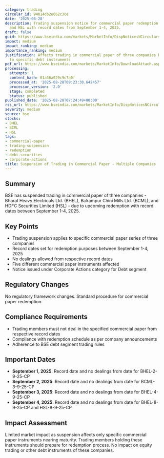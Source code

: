 ```yaml
---
category: trading
circular_id: 94014db2e062c3ce
date: '2025-08-28'
description: Trading suspension notice for commercial paper redemption of BHEL, BCML,
  and HSL with record dates from September 1-4, 2025.
draft: false
guid: https://www.bseindia.com/markets/MarketInfo/DispNoticesNCirculars.aspx?Noticeid={7634DBE5-C363-4044-9E1D-700610F2DE6B}&noticeno=20250828-6&dt=08/28/2025&icount=6&totcount=12&flag=0
impact: medium
impact_ranking: medium
importance_ranking: medium
justification: Affects trading in commercial paper of three companies but limited
  to specific debt instruments
pdf_url: https://www.bseindia.com/markets/MarketInfo/DownloadAttach.aspx?id=20250828-6&attachedId=
processing:
  attempts: 1
  content_hash: 01a36a029c9c7a0f
  processed_at: '2025-08-28T09:23:30.642457'
  processor_version: '2.0'
  stage: completed
  status: published
published_date: '2025-08-28T07:24:49+00:00'
rss_url: https://www.bseindia.com/markets/MarketInfo/DispNoticesNCirculars.aspx?Noticeid={7634DBE5-C363-4044-9E1D-700610F2DE6B}&noticeno=20250828-6&dt=08/28/2025&icount=6&totcount=12&flag=0
severity: medium
source: bse
stocks:
- BHEL
- BCML
- HSL
tags:
- commercial-paper
- trading-suspension
- redemption
- debt-securities
- corporate-actions
title: Suspension of Trading in Commercial Paper - Multiple Companies
---
```


## Summary

BSE has suspended trading in commercial paper of three companies - Bharat Heavy Electricals Ltd. (BHEL), Balrampur Chini Mills Ltd. (BCML), and HDFC Securities Limited (HSL) - due to upcoming redemption with record dates between September 1-4, 2025.

## Key Points

- Trading suspension applies to specific commercial paper series of three companies
- Record dates set for redemption purposes between September 1-4, 2025
- No dealings allowed from respective record dates
- Five different commercial paper instruments affected
- Notice issued under Corporate Actions category for Debt segment

## Regulatory Changes

No regulatory framework changes. Standard procedure for commercial paper redemption.

## Compliance Requirements

- Trading members must not deal in the specified commercial paper from respective record dates
- Compliance with redemption schedule as per company announcements
- Adherence to BSE debt segment trading rules

## Important Dates

- **September 1, 2025**: Record date and no dealings from date for BHEL-2-9-25-CP
- **September 2, 2025**: Record date and no dealings from date for BCML-3-9-25-CP
- **September 3, 2025**: Record date and no dealings from date for BHEL-4-9-25-CP
- **September 4, 2025**: Record date and no dealings from date for BHEL-8-9-25-CP and HSL-8-9-25-CP

## Impact Assessment

Limited market impact as suspension affects only specific commercial paper instruments nearing maturity. Trading members holding these instruments should prepare for redemption process. No impact on equity trading or other debt instruments of these companies.
